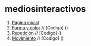 # mediosinteractivos
1. [Página inicial](https://lapareddesamu.github.io/Medios/)
2. [Forma y color](https://lapareddesamu.github.io/Medios/sketch_01) // [Codigo] ()
3. [Repetición](https://lapareddesamu.github.io/Medios/sketch_02) // [Codigo] ()
4. [Movimiento](https://lapareddesamu.github.io/Medios/sketch_03) // [Codigo] ()
